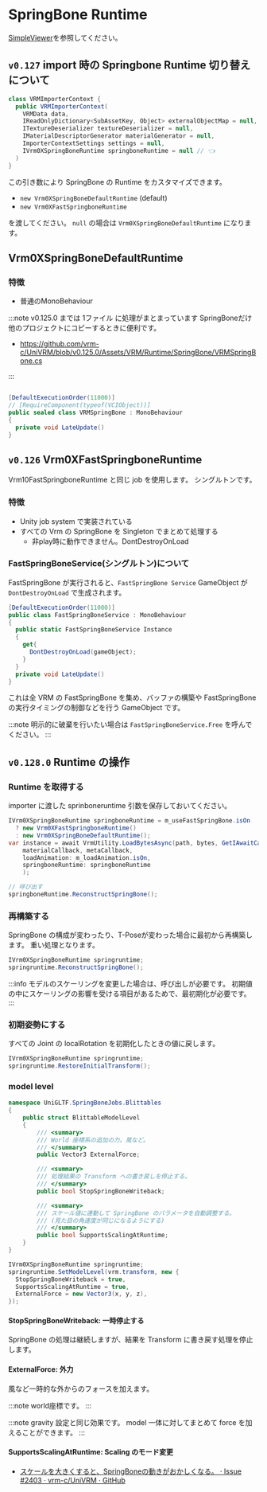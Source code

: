 # SpringBone Runtime

[SimpleViewer](https://github.com/vrm-c/UniVRM/blob/master/Assets/VRM_Samples/SimpleViewer/ViewerUI.cs)を参照してください。

## `v0.127` import 時の Springbone Runtime 切り替えについて

```cs
class VRMImporterContext {
  public VRMImporterContext(
    VRMData data,
    IReadOnlyDictionary<SubAssetKey, Object> externalObjectMap = null,
    ITextureDeserializer textureDeserializer = null,
    IMaterialDescriptorGenerator materialGenerator = null,
    ImporterContextSettings settings = null,
    IVrm0XSpringBoneRuntime springboneRuntime = null // 👈
  )
}
```

この引き数により SpringBone の Runtime をカスタマイズできます。

- `new Vrm0XSpringBoneDefaultRuntime` (default)
- `new Vrm0XFastSpringboneRuntime`

を渡してください。
`null` の場合は `Vrm0XSpringBoneDefaultRuntime` になります。

## Vrm0XSpringBoneDefaultRuntime

### 特徴

- 普通のMonoBehaviour

:::note v0.125.0 までは 1ファイル に処理がまとまっています
SpringBoneだけ他のプロジェクトにコピーするときに便利です。

- https://github.com/vrm-c/UniVRM/blob/v0.125.0/Assets/VRM/Runtime/SpringBone/VRMSpringBone.cs

:::

```cs

[DefaultExecutionOrder(11000)]
// [RequireComponent(typeof(VCIObject))]
public sealed class VRMSpringBone : MonoBehaviour
{
  private void LateUpdate()
}
```

## `v0.126` Vrm0XFastSpringboneRuntime

Vrm10FastSpringboneRuntime と同じ job を使用します。
シングルトンです。

### 特徴

- Unity job system で実装されている
- すべての Vrm の SpringBone を Singleton でまとめて処理する
  - 非play時に動作できません。DontDestroyOnLoad

### FastSpringBoneService(シングルトン)について

FastSpringBone が実行されると、`FastSpringBone Service` GameObject が `DontDestroyOnLoad` で生成されます。

```cs
[DefaultExecutionOrder(11000)]
public class FastSpringBoneService : MonoBehaviour
{
  public static FastSpringBoneService Instance
  {
    get{
      DontDestroyOnLoad(gameObject);
    }
  }
  private void LateUpdate()
}
```

これは全 VRM の FastSpringBone を集め、バッファの構築や FastSpringBone の実行タイミングの制御などを行う GameObject です。

:::note
明示的に破棄を行いたい場合は `FastSpringBoneService.Free` を呼んでください。
:::

## `v0.128.0` Runtime の操作

### Runtime を取得する

importer に渡した sprinboneruntime 引数を保存しておいてください。

```cs
IVrm0XSpringBoneRuntime springboneRuntime = m_useFastSpringBone.isOn
  ? new Vrm0XFastSpringboneRuntime()
  : new Vrm0XSpringBoneDefaultRuntime();
var instance = await VrmUtility.LoadBytesAsync(path, bytes, GetIAwaitCaller(m_useAsync.isOn),
    materialCallback, metaCallback,
    loadAnimation: m_loadAnimation.isOn,
    springboneRuntime: springboneRuntime
    );

// 呼び出す
springboneRuntime.ReconstructSpringBone();
```

### 再構築する

SpringBone の構成が変わったり、T-Poseが変わった場合に最初から再構築します。
重い処理となります。

```cs
IVrm0XSpringBoneRuntime springruntime;
springruntime.ReconstructSpringBone();
```

:::info
モデルのスケーリングを変更した場合は、呼び出しが必要です。
初期値の中にスケーリングの影響を受ける項目があるためで、最初期化が必要です。
:::

### 初期姿勢にする

すべての Joint の localRotation を初期化したときの値に戻します。

```cs
IVrm0XSpringBoneRuntime springruntime;
springruntime.RestoreInitialTransform();
```

### model level

```cs
namespace UniGLTF.SpringBoneJobs.Blittables
{
    public struct BlittableModelLevel
    {
        /// <summary>
        /// World 座標系の追加の力。風など。
        /// </summary>
        public Vector3 ExternalForce;

        /// <summary>
        /// 処理結果の Transform への書き戻しを停止する。
        /// </summary>
        public bool StopSpringBoneWriteback;

        /// <summary>
        /// スケール値に連動して SpringBone のパラメータを自動調整する。
        /// (見た目の角速度が同じになるようにする)
        /// </summary>
        public bool SupportsScalingAtRuntime;
    }
}

IVrm0XSpringBoneRuntime springruntime;
springruntime.SetModelLevel(vrm.transform, new {
  StopSpringBoneWriteback = true,
  SupportsScalingAtRuntime = true,
  ExternalForce = new Vector3(x, y, z),
});
```

#### StopSpringBoneWriteback: 一時停止する

SpringBone の処理は継続しますが、結果を Transform に書き戻す処理を停止します。

#### ExternalForce: 外力

風など一時的な外からのフォースを加えます。

:::note
world座標です。
:::

:::note
gravity 設定と同じ効果です。
model 一体に対してまとめて force を加えることができます。
:::

#### SupportsScalingAtRuntime: Scaling のモード変更

- [スケールを大きくすると、SpringBoneの動きがおかしくなる。 · Issue #2403 · vrm-c/UniVRM · GitHub](https://github.com/vrm-c/UniVRM/issues/2403)

